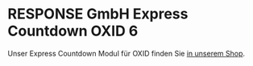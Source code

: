 # RESPONSE GmbH Express Countdown OXID 6

Unser Express Countdown Modul für OXID finden Sie [in unserem Shop](https://www.responsecommerce.de/OXID-Module/Countdown-fuer-die-Expresslieferung.html).
